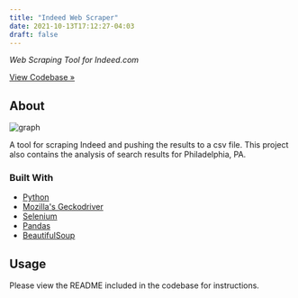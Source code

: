 ```yaml
---
title: "Indeed Web Scraper"
date: 2021-10-13T17:12:27-04:03
draft: false
---
```


*Web Scraping Tool for Indeed.com*

[View Codebase »](https://github.com/codingwithcarl/indeed-web-scraper)

<!-- ABOUT -->
## About

![graph](/images/indeed-web-scraper.png)

A tool for scraping Indeed and pushing the results to a csv file. This project also contains the analysis of search results for Philadelphia, PA.

### Built With

* [Python](https://www.python.org/)
* [Mozilla's Geckodriver](https://github.com/mozilla/geckodriver/releases)
* [Selenium](https://www.selenium.dev/)
* [Pandas](https://pandas.pydata.org/)
* [BeautifulSoup](https://beautiful-soup-4.readthedocs.io/en/latest/)

<!-- USAGE EXAMPLES -->
## Usage

Please view the README included in the codebase for instructions.
